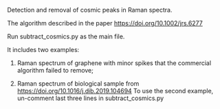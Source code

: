 Detection and removal of cosmic peaks in Raman spectra.

The algorithm described in the paper https://doi.org/10.1002/jrs.6277


Run subtract_cosmics.py as the main file.

It includes two examples:

1) Raman spectrum of graphene with minor spikes that the commercial algorithm failed to remove;

2) Raman spectrum of biological sample from https://doi.org/10.1016/j.dib.2019.104694
   To use the second example, un-comment last three lines in subtract_cosmics.py

